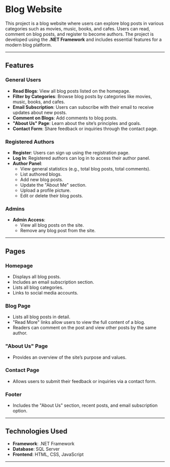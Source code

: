 # Blog Website

This project is a blog website where users can explore blog posts in various categories such as movies, music, books, and cafes. Users can read, comment on blog posts, and register to become authors. The project is developed using the **.NET Framework** and includes essential features for a modern blog platform.

---

## Features

### General Users
- **Read Blogs**: View all blog posts listed on the homepage.  
- **Filter by Categories**: Browse blog posts by categories like movies, music, books, and cafes.  
- **Email Subscription**: Users can subscribe with their email to receive updates about new posts.  
- **Comment on Blogs**: Add comments to blog posts.  
- **"About Us" Page**: Learn about the site’s principles and goals.  
- **Contact Form**: Share feedback or inquiries through the contact page.  

### Registered Authors
- **Register**: Users can sign up using the registration page.  
- **Log In**: Registered authors can log in to access their author panel.  
- **Author Panel**:  
  - View general statistics (e.g., total blog posts, total comments).  
  - List authored blogs.  
  - Add new blog posts.  
  - Update the "About Me" section.  
  - Upload a profile picture.  
  - Edit or delete their blog posts.  

### Admins
- **Admin Access**:  
  - View all blog posts on the site.  
  - Remove any blog post from the site.  

---

## Pages

### Homepage
- Displays all blog posts.  
- Includes an email subscription section.  
- Lists all blog categories.  
- Links to social media accounts.  

### Blog Page
- Lists all blog posts in detail.  
- "Read More" links allow users to view the full content of a blog.  
- Readers can comment on the post and view other posts by the same author.  

### "About Us" Page
- Provides an overview of the site’s purpose and values.  

### Contact Page
- Allows users to submit their feedback or inquiries via a contact form.  

### Footer
- Includes the "About Us" section, recent posts, and email subscription option.  

---

## Technologies Used
- **Framework**: .NET Framework  
- **Database**: SQL Server  
- **Frontend**: HTML, CSS, JavaScript  

---

